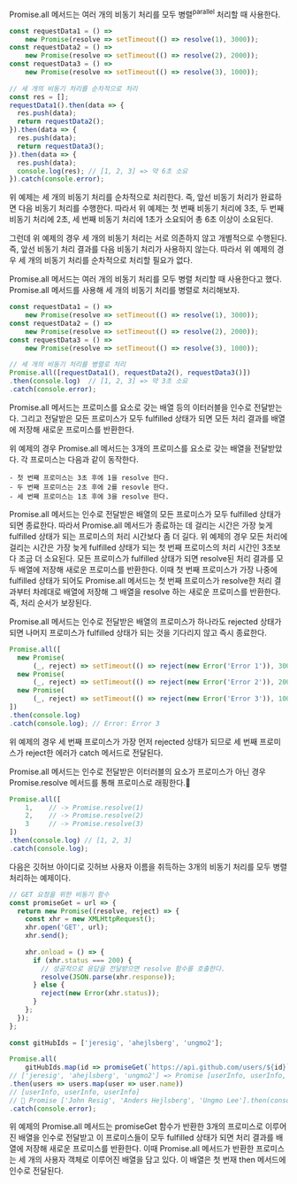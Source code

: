 Promise.all 메서드는 여러 개의 비동기 처리를 모두 병렬<sup>parallel</sup> 처리할 때 사용한다. 

```javascript
const requestData1 = () =>  
    new Promise(resolve => setTimeout(() => resolve(1), 3000));  
const requestData2 = () =>  
    new Promise(resolve => setTimeout(() => resolve(2), 2000));  
const requestData3 = () =>  
    new Promise(resolve => setTimeout(() => resolve(3), 1000));  
  
// 세 개의 비동기 처리를 순차적으로 처리  
const res = [];  
requestData1().then(data => {  
  res.push(data);  
  return requestData2();  
}).then(data => {  
  res.push(data);  
  return requestData3();  
}).then(data => {  
  res.push(data);  
  console.log(res); // [1, 2, 3] => 약 6초 소요  
}).catch(console.error);
```

위 예제는 세 개의 비동기 처리를 순차적으로 처리한다. 즉, 앞선 비동기 처리가 완료하면 다음 비동기 처리를 수행한다. 따라서 위 예제는 첫 번째 비동기 처리에 3초, 두 번째 비동기 처리에 2초, 세 번째 비동기 처리에 1초가 소요되어 총 6초 이상이 소요된다.

그런데 위 예제의 경우 세 개의 비동기 처리는 서로 의존하지 않고 개별적으로 수행된다. 즉, 앞선 비동기 처리 결과를 다음 비동기 처리가 사용하지 않는다. 따라서 위 예제의 경우 세 개의 비동기 처리를 순차적으로 처리할 필요가 없다.

Promise.all 메서드는 여러 개의 비동기 처리를 모두 병렬 처리할 때 사용한다고 했다. Promise.all 메서드를 사용해 세 개의 비동기 처리를 병렬로 처리해보자.

```javascript
const requestData1 = () =>  
    new Promise(resolve => setTimeout(() => resolve(1), 3000));  
const requestData2 = () =>  
    new Promise(resolve => setTimeout(() => resolve(2), 2000));  
const requestData3 = () =>  
    new Promise(resolve => setTimeout(() => resolve(3), 1000));  
  
// 세 개의 비동기 처리를 병렬로 처리  
Promise.all([requestData1(), requestData2(), requestData3()])  
.then(console.log)  // [1, 2, 3] => 약 3초 소요
.catch(console.error);
```

Promise.all 메서드는 프로미스를 요소로 갖는 배열 등의 이터러블을 인수로 전달받는다. 그리고 전달받은 모든 프로미스가 모두 fulfilled 상태가 되면 모든 처리 결과를 배열에 저장해 새로운 프로미스를 반환한다.

위 예제의 경우 Promise.all 메서드는 3개의 프로미스를 요소로 갖는 배열을 전달받았다. 각 프로미스는 다음과 같이 동작한다.

	- 첫 번째 프로미스는 3초 후에 1을 resolve 한다.
	- 두 번째 프로미스는 2초 후에 2를 resovle 한다.
	- 세 번째 프로미스는 1초 후에 3을 resolve 한다.

Promise.all 메서드는 인수로 전달받은 배열의 모든 프로미스가 모두 fulfilled 상태가 되면 종료한다. 따라서 Promise.all 메서드가 종료하는 데 걸리는 시간은 가장 늦게 fulfilled 상태가 되는 프로미스의 처리 시간보다 좀 더 길다. 위 예제의 경우 모든 처리에 걸리는 시간은 가장 늦게 fulfilled 상태가 되는 첫 번째 프로미스의 처리 시간인 3초보다 조금 더 소요된다.
모든 프로미스가 fulfilled 상태가 되면 resolve된 처리 결과를 모두 배열에 저장해 새로운 프로미스를 반환한다. 이때 첫 번째 프로미스가 가장 나중에 fulfilled 상태가 되어도 Promise.all 메서드는 첫 번째 프로미스가 resolve한 처리 결과부터 차례대로 배열에 저장해 그 배열을 resolve 하는 새로운 프로미스를 반환한다. 즉, 처리 순서가 보장된다.

Promise.all 메서드는 인수로 전달받은 배열의 프로미스가 하나라도 rejected 상태가 되면 나머지 프로미스가 fulfilled 상태가 되는 것을 기다리지 않고 즉시 종료한다.

```javascript
Promise.all([  
  new Promise(  
      (_, reject) => setTimeout(() => reject(new Error('Error 1')), 3000)),  
  new Promise(  
      (_, reject) => setTimeout(() => reject(new Error('Error 2')), 2000)),  
  new Promise(  
      (_, reject) => setTimeout(() => reject(new Error('Error 3')), 1000)),  
])  
.then(console.log)  
.catch(console.log); // Error: Error 3
```

위 예제의 경우 세 번째 프로미스가 가장 먼저 rejected 상태가 되므로 세 번째 프로미스가 reject한 에러가 catch 메서드로 전달된다.

Promise.all 메서드는 인수로 전달받은 이터러블의 요소가 프로미스가 아닌 경우 Promise.resolve 메서드를 통해 프로미스로 래핑한다.

```javascript
Promise.all([  
    1,    // -> Promise.resolve(1)  
    2,    // -> Promise.resolve(2)  
    3     // -> Promise.resolve(3)  
])  
.then(console.log) // [1, 2, 3]  
.catch(console.log);
```

다음은 깃허브 아이디로 깃허브 사용자 이름을 취득하는 3개의 비동기 처리를 모두 병렬 처리하는 예제이다.

```javascript
// GET 요청을 위한 비동기 함수  
const promiseGet = url => {  
  return new Promise((resolve, reject) => {  
    const xhr = new XMLHttpRequest();  
    xhr.open('GET', url);  
    xhr.send();  
  
    xhr.onload = () => {  
      if (xhr.status === 200) {  
        // 성공적으로 응답을 전달받으면 resolve 함수를 호출한다.  
        resolve(JSON.parse(xhr.response));  
      } else {  
        reject(new Error(xhr.status));  
      }  
    };  
  });  
};  
  
const gitHubIds = ['jeresig', 'ahejlsberg', 'ungmo2'];  
  
Promise.all(  
    gitHubIds.map(id => promiseGet(`https://api.github.com/users/${id}`)))  
// ['jeresig', 'ahejlsberg', 'ungmo2'] => Promise [userInfo, userInfo, userInfo]  
.then(users => users.map(user => user.name))  
// [userInfo, userInfo, userInfo]  
//  Promise ['John Resig', 'Anders Hejlsberg', 'Ungmo Lee'].then(console.log)  
.catch(console.error);
```

위 예제의 Promise.all 메서드는 promiseGet 함수가 반환한 3개의 프로미스로 이루어진 배열을 인수로 전달받고 이 프로미스들이 모두 fulfilled 상태가 되면 처리 결과를 배열에 저장해 새로운 프로미스를 반환한다.
이때 Promise.all 메서드가 반환한 프로미스는 세 개의 사용자 객체로 이루어진 배열을 담고 있다. 이 배열은 첫 번재 then 메서드에 인수로 전달된다.